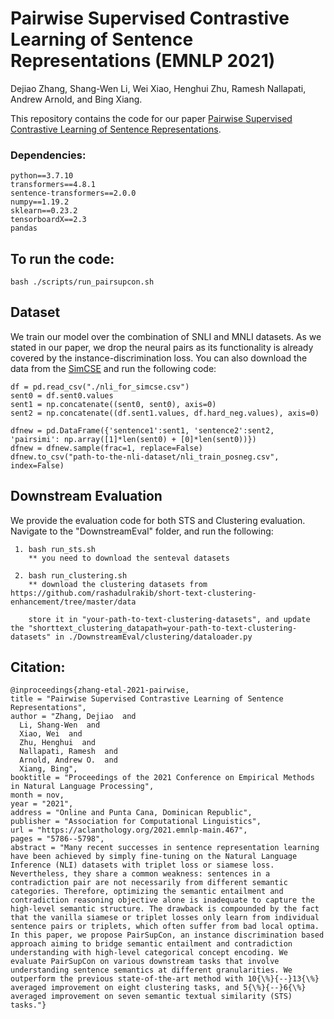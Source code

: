 # Pairwise Supervised Contrastive Learning of Sentence Representations (EMNLP 2021) 
Dejiao Zhang, Shang-Wen Li, Wei Xiao, Henghui Zhu,
Ramesh Nallapati, Andrew Arnold, and Bing Xiang. 

This repository contains the code for our paper [Pairwise Supervised Contrastive Learning of Sentence Representations](https://aclanthology.org/2021.emnlp-main.467/).


### Dependencies:
    python==3.7.10 
    transformers==4.8.1
    sentence-transformers==2.0.0
    numpy==1.19.2
    sklearn==0.23.2
    tensorboardX==2.3
    pandas 
   

## To run the code:
    bash ./scripts/run_pairsupcon.sh


## Dataset

We train our model over the combination of SNLI and MNLI datasets. As we stated in our paper, we drop the neural pairs as its functionality is already covered by the instance-discrimination loss. You can also download the data from the [SimCSE](https://github.com/princeton-nlp/SimCSE/blob/main/data/download_nli.sh) and run the following code:

    df = pd.read_csv("./nli_for_simcse.csv")
    sent0 = df.sent0.values
    sent1 = np.concatenate((sent0, sent0), axis=0)
    sent2 = np.concatenate((df.sent1.values, df.hard_neg.values), axis=0)

    dfnew = pd.DataFrame({'sentence1':sent1, 'sentence2':sent2, 'pairsimi': np.array([1]*len(sent0) + [0]*len(sent0))})
    dfnew = dfnew.sample(frac=1, replace=False)
    dfnew.to_csv("path-to-the-nli-dataset/nli_train_posneg.csv", index=False)


## Downstream Evaluation

We provide the evaluation code for both STS and Clustering evaluation. Navigate to the "DownstreamEval" folder, and run the following:

     1. bash run_sts.sh 
        ** you need to download the senteval datasets

     2. bash run_clustering.sh
        ** download the clustering datasets from https://github.com/rashadulrakib/short-text-clustering-enhancement/tree/master/data  

        store it in "your-path-to-text-clustering-datasets", and update the "shorttext_clustering_datapath=your-path-to-text-clustering-datasets" in ./DownstreamEval/clustering/dataloader.py

    



## Citation:
    @inproceedings{zhang-etal-2021-pairwise,
    title = "Pairwise Supervised Contrastive Learning of Sentence Representations",
    author = "Zhang, Dejiao  and
      Li, Shang-Wen  and
      Xiao, Wei  and
      Zhu, Henghui  and
      Nallapati, Ramesh  and
      Arnold, Andrew O.  and
      Xiang, Bing",
    booktitle = "Proceedings of the 2021 Conference on Empirical Methods in Natural Language Processing",
    month = nov,
    year = "2021",
    address = "Online and Punta Cana, Dominican Republic",
    publisher = "Association for Computational Linguistics",
    url = "https://aclanthology.org/2021.emnlp-main.467",
    pages = "5786--5798",
    abstract = "Many recent successes in sentence representation learning have been achieved by simply fine-tuning on the Natural Language Inference (NLI) datasets with triplet loss or siamese loss. Nevertheless, they share a common weakness: sentences in a contradiction pair are not necessarily from different semantic categories. Therefore, optimizing the semantic entailment and contradiction reasoning objective alone is inadequate to capture the high-level semantic structure. The drawback is compounded by the fact that the vanilla siamese or triplet losses only learn from individual sentence pairs or triplets, which often suffer from bad local optima. In this paper, we propose PairSupCon, an instance discrimination based approach aiming to bridge semantic entailment and contradiction understanding with high-level categorical concept encoding. We evaluate PairSupCon on various downstream tasks that involve understanding sentence semantics at different granularities. We outperform the previous state-of-the-art method with 10{\%}{--}13{\%} averaged improvement on eight clustering tasks, and 5{\%}{--}6{\%} averaged improvement on seven semantic textual similarity (STS) tasks."}
    
    



